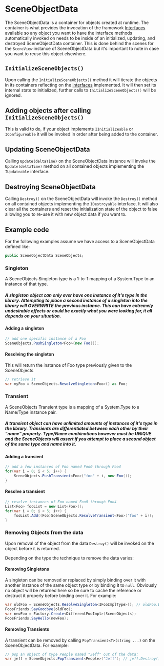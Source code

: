 # SceneObjectData

The SceneObjectData is a container for objects created at runtime.  The container is what provides the invocation of the framework [Interfaces](Interfaces.md) available so any object you want to have the interface methods automatically invoked on needs to be inside of an initialized, updating, and destroyed SceneObjectData container.  This is done behind the scenes for the `SceneView` instance of SceneObjectData but it's important to note in case you want to reuse this object elsewhere.

##  `InitializeSceneObjects()`

Upon calling the `InitializeSceneObjects()` method it will iterate the objects in its containers reflecting on the [interfaces](Interfaces.md) implemented.  It will then set its internal state to initialized, further calls to `InitializeSceneObjects()` will be ignored.

## Adding objects after calling `InitializeSceneObjects()`

This is valid to do, if your object implements `IInitializeable` or `IConfigureable` it will be invoked in order after being added to the container.

## Updating SceneObjectData

Calling `Update(deltaTime)` on the SceneObjectData instance will invoke the `Update(deltaTime)` method on all contained objects implementing the `IUpdateable` interface.

## Destroying SceneObjectData

Calling `Destroy()` on the SceneObjectData will invoke the `Destroy()` method on all contained objects implementing the `IDestroyable` interface.  It will also clear all the containers and reset the initialization state of the object to false allowing you to re-use it with new object data if you want to.

## Example code

For the following examples assume we have access to a SceneObjectData defined like:
```csharp
public SceneObjectData SceneObjects;
```


### Singleton

A SceneObjects Singleton type is a 1-to-1 mapping of a System.Type to an instance of that type.  

##### A singleton object can only ever have one instance of it's type in the library.  Attempting to place a second instance of a singleton into the library will OVERWRITE the previous instance.  This can have extremely undesirable effects or could be exactly what you were looking for, it all depends on your situation.

#### Adding a singleton
```csharp
// add one specific instance of a Foo
SceneObjects.PushSingleton<Foo>(new Foo());
```

#### Resolving the singleton
This will return the instance of Foo type previously given to the SceneObjects.
```csharp
// retrieve it
var myFoo = SceneObjects.ResolveSingleton<Foo>() as Foo;
```

### Transient

A SceneObjects Transient type is a mapping of a System.Type to a Name/Type instance pair.

##### A transient object can have unlimited amounts of instances of it's type in the library.  Transients are differentiated between each other by their "name" property.  Type/Name combinations however must be UNIQUE and the SceneObjects will assert if you attempt to place a second object of the same type and name into it.

#### Adding a transient
```csharp
// add a few instances of Foo named Foo0 through Foo4
for(var i = 0; i < 5; i++) {
	SceneObjects.PushTransient<Foo>("foo" + i, new Foo());
}
```

#### Resolve a transient
```csharp
// resolve instances of Foo named Foo0 through Foo4
List<Foo> fooList = new List<Foo>();
for(var i = 0; i < 5; i++) {
	fooList.Add((Foo)SceneObjects.ResolveTransient<Foo>("foo" + i));
}
```


### Removing Objects from the data

Upon removal of the object from the data `Destroy()` will be invoked on the object before it is returned.  

Depending on the type the technique to remove the data varies:

#### Removing Singletons

A singleton can be removed or replaced by simply binding over it with another instance of the same object type or by binding it to `null`.  Obviously no object will be returned here so be sure to cache the reference or destruct it properly before binding over it.  For example:

```csharp
var oldFoo = SceneObjects.ResolveSingleton<IFooImplType>(); // oldFoo.Destroy() method was invoked now
FoosFriends.SayGoodbye(oldFoo);
var newFoo = Factory.Create<DifferentFooImpl>(SceneObjects);
FoosFriends.SayHello(newFoo);
```

#### Removing Transients

A transient can be removed by calling `PopTransient<T>(string ...)` on the SceneObjectData.  For example:

```csharp
// pop an object of type People named "Jeff" out of the data:
var jeff = SceneObjects.PopTransient<People>("Jeff"); // jeff.Destroy() was invoked now
```


